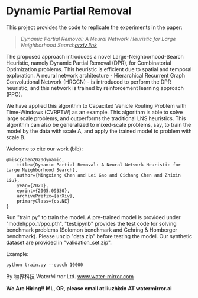 # Dynamic Partial Removal

This project provides the code to replicate the experiments in the paper:

> <cite> Dynamic Partial Removal: A Neural Network Heuristic for Large Neighborhood Search[arxiv link](https://arxiv.org/pdf/2005.09330.pdf) </cite>

The proposed approach introduces a novel Large-Neighborhood-Search Heuristic, namely Dynamic Partial Removal (DPR), for Combinatorial Optimization problems. This heuristic is efficient due to spatial and temporal exploration. A neural network architecture - Hierarchical Recurrent Graph Convolutional Network (HRGCN) - is introduced to perform the DPR heuristic, and this network is trained by reinforcement learning approach (PPO).

We have applied this algorithm to Capacited Vehicle Routing Problem with Time-Windows (CVRPTW) as an example. This algorithm is able to solve large scale problems, and outperforms the traditional LNS heuristics. This algorithm can also be generalized to mixed-scale problems, say, to train the model by the data with scale A, and apply the trained model to problem with scale B. 

Welcome to cite our work (bib):

``` 
@misc{chen2020dynamic,
    title={Dynamic Partial Removal: A Neural Network Heuristic for Large Neighborhood Search},
    author={Mingxiang Chen and Lei Gao and Qichang Chen and Zhixin Liu},
    year={2020},
    eprint={2005.09330},
    archivePrefix={arXiv},
    primaryClass={cs.NE}
}
```

Run "train.py" to train the model. A pre-trained model is provided under "model/ppo_1/ppo.pth". "test.ipynb" provides the test code for solving benchmark problems (Solomon benchmark and Gehring & Homberger benchmark). Please unzip "data.zip" before testing the model. Our synthetic dataset are provided in "validation_set.zip".

Example:
```
python train.py --epoch 10000
```
By 物界科技 WaterMirror Ltd. www.water-mirror.com

**We Are Hiring!! ML, OR, please email at liuzhixin AT watermirror.ai**

